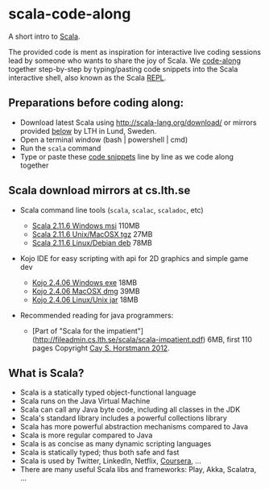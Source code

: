 # scala-code-along

A short intro to [Scala](http://scala-lang.org/). 

The provided code is ment as inspiration for interactive live coding sessions lead by someone who wants to share the joy of Scala. We [code-along](https://github.com/bjornregnell/scala-code-along/blob/master/scala-code-along-intro.scala) together step-by-step
by typing/pasting code snippets into the Scala interactive shell, also known as the Scala [REPL](http://en.wikipedia.org/wiki/Read%E2%80%93eval%E2%80%93print_loop).

## Preparations before coding along:

  * Download latest Scala using http://scala-lang.org/download/ or mirrors provided [below](https://github.com/bjornregnell/scala-code-along#scala-download-mirrors-at-cslthse) by LTH in Lund, Sweden.
  * Open a terminal window (bash | powershell | cmd)
  * Run the `scala` command
  * Type or paste these [code snippets](https://github.com/bjornregnell/scala-code-along/blob/master/scala-code-along-intro.scala) line by line as we code along together 

## Scala download mirrors at cs.lth.se

  * Scala command line tools (`scala`, `scalac`, `scaladoc`, etc) 
    * [Scala 2.11.6 Windows msi](http://fileadmin.cs.lth.se/scala/scala-2.11.6.msi) 110MB
    * [Scala 2.11.6 Unix/MacOSX tgz](http://fileadmin.cs.lth.se/scala/scala-2.11.6.tgz) 27MB
    * [Scala 2.11.6 Linux/Debian deb](http://fileadmin.cs.lth.se/scala/scala-2.11.6.deb) 78MB

  * Kojo IDE for easy scripting with api for 2D graphics and simple game dev     
    * [Kojo 2.4.06 Windows exe](http://fileadmin.cs.lth.se/scala/KojoInstall-2.4.06.exe)  18MB
    * [Kojo 2.4.06 MacOSX dmg](http://fileadmin.cs.lth.se/kojo/Kojo-2.4.06.app.dmg) 39MB
    * [Kojo 2.4.06 Linux/Unix jar](http://fileadmin.cs.lth.se/kojo/Kojo-2.4.06.jar) 18MB
    
  * Recommended reading for java programmers:
    * [Part of "Scala for the impatient"] (http://fileadmin.cs.lth.se/scala/scala-impatient.pdf) 6MB, first 110 pages Copyright [Cay S. Horstmann 2012](http://www.horstmann.com/scala/index.html).  
  
## What is Scala?

  * Scala is a statically typed object-functional language 
  * Scala runs on the Java Virtual Machine 
  * Scala can call any Java byte code, including all classes in the JDK
  * Scala's standard library includes a powerful collections library
  * Scala has more powerful abstraction mechanisms compared to Java
  * Scala is more regular compared to Java
  * Scala is as concise as many dynamic scripting languages
  * Scala is statically typed; thus both safe and fast
  * Scala is used by Twitter, LinkedIn, Netflix, [Coursera]( https://tech.coursera.org/blog/2014/02/18/why-we-love-scala-at-coursera/), ... 
  * There are many useful Scala libs and frameworks: Play, Akka, Scalatra, ...

